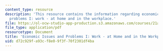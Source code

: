 ```yaml
---
content_type: resource
description: 'This resource contains the information regarding economic issues and
  problems I: work - at home and in the workplace.'
file: https://ol-ocw-studio-app-production.s3.amazonaws.com/courses/21a-230j-the-contemporary-american-family-spring-2004/d72c929fa93cf8e09f3f70f2301df4ba_MIT21A_230JS04_20contz.pdf
file_type: application/pdf
resourcetype: Document
title: 'Economic Issues and Problems I: Work - at Home and in the Workplace'
uid: d72c929f-a93c-f8e0-9f3f-70f2301df4ba
---
```

